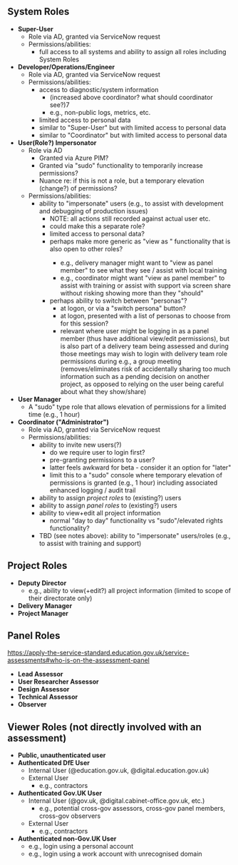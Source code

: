 ﻿## System Roles

- **Super-User**
  - Role via AD, granted via ServiceNow request
  - Permissions/abilities:
    - full access to all systems and ability to assign all roles including System Roles
- **Developer/Operations/Engineer**
  - Role via AD, granted via ServiceNow request
  - Permissions/abilities:
    - access to diagnostic/system information 
      - (increased above coordinator? what should coordinator see?)7
      - e.g., non-public logs, metrics, etc.
    - limited access to personal data
    - similar to "Super-User" but with limited access to personal data
    - similar to "Coordinator" but with limited access to personal data
- **User(Role?) Impersonator**
  - Role via AD
    - Granted via Azure PIM?
    - Granted via "sudo" functionality to temporarily increase permissions?
    - Nuance re: if this is not a role, but a temporary elevation (change?) of permissions?
  - Permissions/abilities:
    - ability to "impersonate" users (e.g., to assist with development and debugging of production issues)
      - NOTE: all actions still recorded against actual user etc.
      - could make this a separate role?
      - limited access to personal data?
      - perhaps make more generic as "view as <role>" functionality that is also open to other roles?
        - e.g., delivery manager might want to "view as panel member" to see what they see / assist with local training
        - e.g., coordinator might want "view as panel member" to assist with training or assist with support via screen
          share without risking showing more than they "should"
      - perhaps ability to switch between "personas"?
        - at logon, or via a "switch persona" button?
        - at logon, presented with a list of personas to choose from for this session?
        - relevant where user might be logging in as a panel member (thus have additional view/edit permissions), but
          is also part of a delivery team being assessed and during those meetings may wish to login with delivery team
          role permissions during e.g., a group meeting (removes/eliminates risk of accidentally sharing too much
          information such as a pending decision on another project, as opposed to relying on the user being careful
          about what they show/share)
- **User Manager**
  - A "sudo" type role that allows elevation of permissions for a limited time (e.g., 1 hour)
- **Coordinator ("Administrator")**
  - Role via AD, granted via ServiceNow request
  - Permissions/abilities:
    - ability to invite new users(?)
      - do we require user to login first?
      - pre-granting permissions to a user?
      - latter feels awkward for beta - consider it an option for "later"
      - limit this to a "sudo" console where temporary elevation of permissions is granted (e.g., 1 hour) including
        associated enhanced logging / audit trail
    - ability to assign _project roles_ to (existing?) users
    - ability to assign _panel roles_ to (existing?) users
    - ability to view+edit all project information
      - normal "day to day" functionality vs "sudo"/elevated rights functionality?
    - TBD (see notes above): ability to "impersonate" users/roles (e.g., to assist with training and support)

## Project Roles

- **Deputy Director**
  - e.g., ability to view(+edit?) all project information (limited to scope of their directorate only)
- **Delivery Manager**
- **Project Manager**

## Panel Roles

https://apply-the-service-standard.education.gov.uk/service-assessments#who-is-on-the-assessment-panel

- **Lead Assessor**
- **User Researcher Assessor**
- **Design Assessor**
- **Technical Assessor**
- **Observer**

## Viewer Roles (not directly involved with an assessment)

- **Public, unauthenticated user**
- **Authenticated DfE User**
  - Internal User (@education.gov.uk, @digital.education.gov.uk)
  - External User
    - e.g., contractors
- **Authenticated Gov.UK User**
  - Internal User (@gov.uk, @digital.cabinet-office.gov.uk, etc.)
    - e.g., potential cross-gov assessors, cross-gov panel members, cross-gov observers
  - External User
    - e.g., contractors
- **Authenticated non-Gov.UK User**
  - e.g., login using a personal account
  - e.g., login using a work account with unrecognised domain

